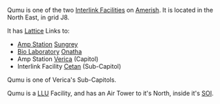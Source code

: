 Qumu is one of the two [Interlink Facilities](../terminology/Interlink.md) on
[Amerish](../locations/Amerish.md). It is located in the North East, in grid J8.

It has [Lattice](../terminology/Lattice.md) Links to:

- [Amp Station](../locations/Amp_Station.md) [Sungrey](Sungrey.md)
- [Bio Laboratory](../locations/Bio_Laboratory.md) [Onatha](Onatha.md)
- Amp Station [Verica](Verica.md) (Capitol)
- Interlink Facility [Cetan](Cetan.md) (Sub-Capitol)

Qumu is one of Verica's Sub-Capitols.

Qumu is a [LLU](../terminology/Lattice_Logic_Unit.md) Facility, and has an Air
Tower to it's North, inside it's [SOI](../locations/Sphere_of_Influence.md).

<!--[Category:Facilities](Category:Facilities.md)-->
